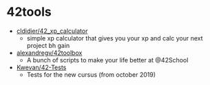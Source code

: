 # 42tools

- [cldidier/42_xp_calculator](https://github.com/cldidier/42_xp_calculator)
  - simple xp calculator that gives you your xp and calc your next project bh gain
- [alexandregv/42toolbox](https://github.com/alexandregv/42toolbox)
  - A bunch of scripts to make your life better at @42School
- [Kwevan/42-Tests](https://github.com/Kwevan/42-Tests)
  - Tests for the new cursus (from october 2019)

